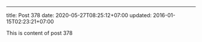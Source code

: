 ---
title: Post 378
date: 2020-05-27T08:25:12+07:00
updated: 2016-01-15T02:23:21+07:00

This is content of post 378